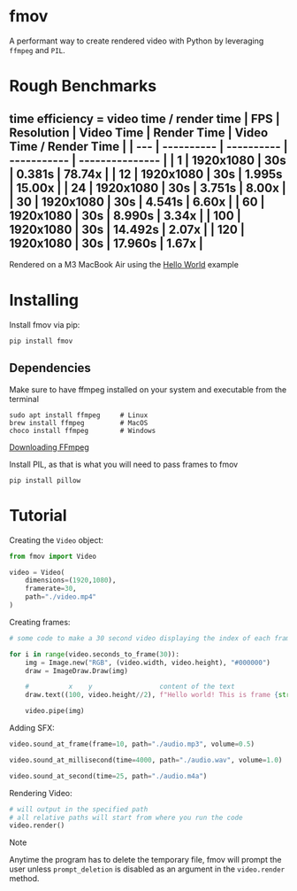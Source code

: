 # fmov
A performant way to create rendered video with Python by leveraging `ffmpeg` and `PIL`.

# Rough Benchmarks
time efficiency = video time / render time
| FPS | Resolution | Video Time | Render Time | Video Time / Render Time |
| --- | ---------- | ---------- | ----------- | --------------- |
| 1   | 1920x1080  | 30s        | 0.381s      | 78.74x          |
| 12  | 1920x1080  | 30s        | 1.995s      | 15.00x          |
| 24  | 1920x1080  | 30s        | 3.751s      | 8.00x           |
| 30  | 1920x1080  | 30s        | 4.541s      | 6.60x           |
| 60  | 1920x1080  | 30s        | 8.990s      | 3.34x           |
| 100 | 1920x1080  | 30s        | 14.492s     | 2.07x           |
| 120 | 1920x1080  | 30s        | 17.960s     | 1.67x           |
---
Rendered on a M3 MacBook Air using the [Hello World]() example

# Installing
Install fmov via pip:
```
pip install fmov
```

## Dependencies
Make sure to have ffmpeg installed on your system and executable from the terminal
```
sudo apt install ffmpeg     # Linux
brew install ffmpeg         # MacOS
choco install ffmpeg        # Windows
```
[Downloading FFmpeg](https://ffmpeg.org/download.html)

Install PIL, as that is what you will need to pass frames to fmov
```
pip install pillow
```

# Tutorial
Creating the `Video` object:
```python
from fmov import Video

video = Video(
    dimensions=(1920,1080),
    framerate=30,
    path="./video.mp4"
)

```

Creating frames:
```python
# some code to make a 30 second video displaying the index of each frame

for i in range(video.seconds_to_frame(30)):
    img = Image.new("RGB", (video.width, video.height), "#000000")
    draw = ImageDraw.Draw(img)

    #          x    y                 content of the text                     color
    draw.text((100, video.height//2), f"Hello world! This is frame {str(i)}", fill="#ffffff")

    video.pipe(img)
```

Adding SFX:
```python
video.sound_at_frame(frame=10, path="./audio.mp3", volume=0.5)

video.sound_at_millisecond(time=4000, path="./audio.wav", volume=1.0)

video.sound_at_second(time=25, path="./audio.m4a")
```

Rendering Video:
```python
# will output in the specified path
# all relative paths will start from where you run the code
video.render()
```
> [!NOTE]
> Anytime the program has to delete the temporary file, fmov will prompt the user unless `prompt_deletion` is disabled as an argument in the `video.render` method.

